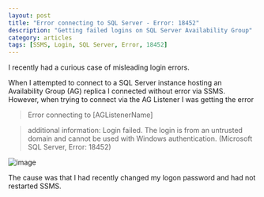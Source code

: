 ```yaml
---
layout: post
title: "Error connecting to SQL Server - Error: 18452"
description: "Getting failed logins on SQL Server Availability Group"
category: articles
tags: [SSMS, Login, SQL Server, Error, 18452]
---
```


I recently had a curious case of misleading login errors.

When I attempted to connect to a SQL Server instance hosting an Availability Group (AG) replica I connected without error via SSMS. However, when trying to connect via the AG Listener I was getting the error

 > Error connecting to [AGListenerName]

 > additional information:
  Login failed. The login is from an untrusted domain and cannot be used with Windows authentication. (Microsoft SQL Server, Error: 18452)

![image](https://user-images.githubusercontent.com/2597535/177162526-324526e5-5672-465a-acea-681b72c4674c.png)

The cause was that I had recently changed my logon password and had not restarted SSMS.
